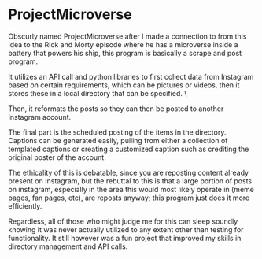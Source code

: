 # ProjectMicroverse

Obscurly named ProjectMicroverse after I made a connection to from this idea to the Rick and Morty episode where he has a microverse inside a battery that powers his ship, this program is basically a scrape and post program. 

It utilizes an API call and python libraries to first collect data from Instagram based on certain requirements, which can be pictures or videos, then it stores these in a local directory that can be specified. \

Then, it reformats the posts so they can then be posted to another Instagram account. 

The final part is the scheduled posting of the items in the directory. Captions can be generated easily, pulling from either a collection of templated captions or creating a customized caption such as crediting the original poster of the account.

The ethicality of this is debatable, since you are reposting content already present on Instagram, but the rebuttal to this is that a large portion of posts on instagram, especially in the area this would most likely operate in (meme pages, fan pages, etc), are reposts anyway; this program just does it more efficiently. 

Regardless, all of those who might judge me for this can sleep soundly knowing it was never actually utilized to any extent other than testing for functionality. It still however was a fun project that improved my skills in directory management and API calls.  
